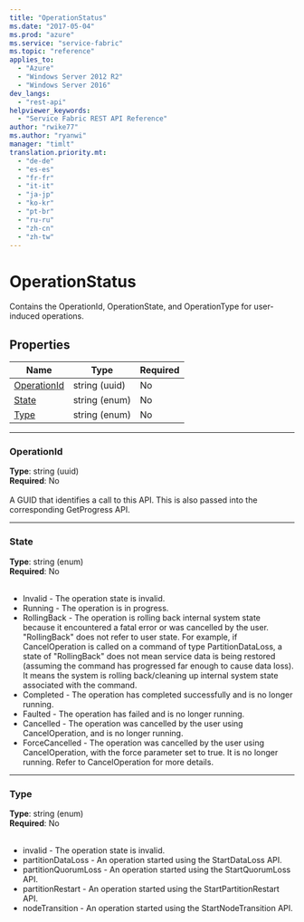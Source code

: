 ```yaml
---
title: "OperationStatus"
ms.date: "2017-05-04"
ms.prod: "azure"
ms.service: "service-fabric"
ms.topic: "reference"
applies_to: 
  - "Azure"
  - "Windows Server 2012 R2"
  - "Windows Server 2016"
dev_langs: 
  - "rest-api"
helpviewer_keywords: 
  - "Service Fabric REST API Reference"
author: "rwike77"
ms.author: "ryanwi"
manager: "timlt"
translation.priority.mt: 
  - "de-de"
  - "es-es"
  - "fr-fr"
  - "it-it"
  - "ja-jp"
  - "ko-kr"
  - "pt-br"
  - "ru-ru"
  - "zh-cn"
  - "zh-tw"
---
```

# OperationStatus

Contains the OperationId, OperationState, and OperationType for user-induced operations.

## Properties
| Name | Type | Required |
| --- | --- | --- |
| [OperationId](#operationid) | string (uuid) | No |
| [State](#state) | string (enum) | No |
| [Type](#type) | string (enum) | No |

____
### OperationId
__Type__: string (uuid) <br/>
__Required__: No<br/>
<br/>
A GUID that identifies a call to this API.  This is also passed into the corresponding GetProgress API.

____
### State
__Type__: string (enum) <br/>
__Required__: No<br/>
<br/>
- Invalid - The operation state is invalid.
- Running - The operation is in progress.
- RollingBack -  The operation is rolling back internal system state because it encountered a fatal error or was cancelled by the user.  "RollingBack"
   does not refer to user state.  For example, if CancelOperation is called on a command of type PartitionDataLoss,
   a state of "RollingBack" does not mean service data is being restored (assuming the command has progressed far enough to cause data loss).  
   It means the system is rolling back/cleaning up internal system state associated with the command.
- Completed - The operation has completed successfully and is no longer running.
- Faulted - The operation has failed and is no longer running.
- Cancelled - The operation was cancelled by the user using CancelOperation, and is no longer running.
- ForceCancelled - The operation was cancelled by the user using CancelOperation, with the force parameter set to true.  It is no longer running.  Refer to CancelOperation for more details.


____
### Type
__Type__: string (enum) <br/>
__Required__: No<br/>
<br/>
- invalid - The operation state is invalid.
- partitionDataLoss - An operation started using the StartDataLoss API.
- partitionQuorumLoss - An operation started using the StartQuorumLoss API.
- partitionRestart - An operation started using the StartPartitionRestart API.
- nodeTransition - An operation started using the StartNodeTransition API.


